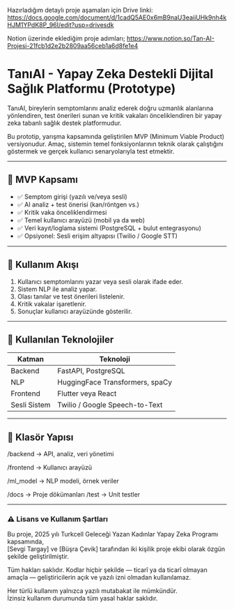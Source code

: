 Hazırladığım detaylı proje aşamaları için Drive linki: 
https://docs.google.com/document/d/1cadQ5AE0x6mB9naU3eaiiUHk9nh4kHJM1YPdK8P_96I/edit?usp=drivesdk 

Notion üzerinde eklediğim proje adımları;
https://www.notion.so/Tan-AI-Projesi-21fcb1d2e2b2809aa56ceb1a6d8fe1e4

# TanıAI - Yapay Zeka Destekli Dijital Sağlık Platformu (Prototype)

TanıAI, bireylerin semptomlarını analiz ederek doğru uzmanlık alanlarına yönlendiren, test önerileri sunan ve kritik vakaları önceliklendiren bir yapay zeka tabanlı sağlık destek platformudur.

Bu prototip, yarışma kapsamında geliştirilen MVP (Minimum Viable Product) versiyonudur. Amaç, sistemin temel fonksiyonlarının teknik olarak çalıştığını göstermek ve gerçek kullanıcı senaryolarıyla test etmektir.

---

## 🎯 MVP Kapsamı

- ✅ Semptom girişi (yazılı ve/veya sesli)
- ✅ AI analiz + test önerisi (kan/röntgen vs.)
- ✅ Kritik vaka önceliklendirmesi
- ✅ Temel kullanıcı arayüzü (mobil ya da web)
- ✅ Veri kayıt/loglama sistemi (PostgreSQL + bulut entegrasyonu)
- ✅ Opsiyonel: Sesli erişim altyapısı (Twilio / Google STT)

---

## 🧠 Kullanım Akışı

1. Kullanıcı semptomlarını yazar veya sesli olarak ifade eder.
2. Sistem NLP ile analiz yapar.
3. Olası tanılar ve test önerileri listelenir.
4. Kritik vakalar işaretlenir.
5. Sonuçlar kullanıcı arayüzünde gösterilir.

---

## 🧰 Kullanılan Teknolojiler

| Katman      | Teknoloji                          |
|-------------|------------------------------------|
| Backend     | FastAPI, PostgreSQL                |
| NLP         | HuggingFace Transformers, spaCy   |
| Frontend    | Flutter veya React                 |
| Sesli Sistem| Twilio / Google Speech-to-Text     |

---

## 📁 Klasör Yapısı
/backend → API, analiz, veri yönetimi

/frontend → Kullanıcı arayüzü

/ml_model → NLP modeli, örnek veriler

/docs → Proje dökümanları
/test → Unit testler


---

### ⚠️ Lisans ve Kullanım Şartları

Bu proje, 2025 yılı Turkcell Geleceği Yazan Kadınlar Yapay Zeka Programı kapsamında,  
[Sevgi Targay] ve [Büşra Çevik] tarafından iki kişilik proje ekibi olarak özgün şekilde geliştirilmiştir.

Tüm hakları saklıdır. Kodlar hiçbir şekilde — ticarî ya da ticarî olmayan amaçla — geliştiricilerin açık ve yazılı izni olmadan kullanılamaz.

Her türlü kullanım yalnızca yazılı mutabakat ile mümkündür.  
İzinsiz kullanım durumunda tüm yasal haklar saklıdır.